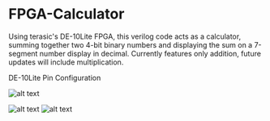 # FPGA-Calculator
Using terasic's DE-10Lite FPGA, this verilog code acts as a calculator, summing together two 4-bit binary numbers and displaying the sum on a 7-segment number display in decimal.
Currently features only addition, future updates will include multiplication.

DE-10Lite Pin Configuration

![alt text](https://i.imgur.com/oetoSLQ.png)

![alt text](https://i.imgur.com/yuu8rrJ.png)
![alt text](https://i.imgur.com/8hBqasN.png)
